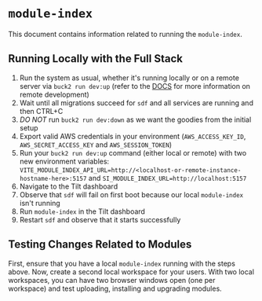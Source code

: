 # `module-index`

This document contains information related to running the `module-index`.

## Running Locally with the Full Stack

1. Run the system as usual, whether it's running locally or on a remote server via `buck2 run dev:up` (refer to the [DOCS](../../DOCS.md) for more information on remote development)
1. Wait until all migrations succeed for `sdf` and all services are running and then CTRL+C
1. _DO NOT_ run `buck2 run dev:down` as we want the goodies from the initial setup
1. Export valid AWS credentials in your environment (`AWS_ACCESS_KEY_ID`, `AWS_SECRET_ACCESS_KEY` and `AWS_SESSION_TOKEN`)
1. Run your `buck2 run dev:up` command (either local or remote) with two new environment variables: `VITE_MODULE_INDEX_API_URL=http://<localhost-or-remote-instance-hostname-here>:5157` and `SI_MODULE_INDEX_URL=http://localhost:5157`
1. Navigate to the Tilt dashboard
1. Observe that `sdf` will fail on first boot because our local `module-index` isn't running
1. Run `module-index` in the Tilt dashboard
1. Restart `sdf` and observe that it starts successfully

## Testing Changes Related to Modules

First, ensure that you have a local `module-index` running with the steps above.
Now, create a second local workspace for your users.
With two local workspaces, you can have two browser windows open (one per workspace) and test uploading, installing and upgrading modules.
